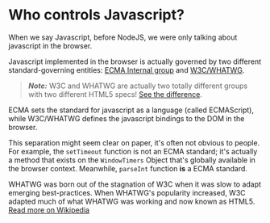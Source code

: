 # Who controls Javascript?

When we say Javascript, before NodeJS, we were only talking about javascript in the browser. 

Javascript implemented in the browser is actually governed by two different standard-governing entities: [ECMA Internal group](http://www.ecma-international.org/ecma-262/5.1) and [W3C\/WHATWG](https://html.spec.whatwg.org/).

> _**Note:**_ W3C and WHATWG are actually two totally different groups with two different HTML5 specs! [See the difference](https://www.w3.org/wiki/HTML/W3C-WHATWG-Differences).

ECMA sets the standard for javascript as a language \(called ECMAScript\), while W3C\/WHATWG defines the javascript bindings to the DOM in the browser.

This separation might seem clear on paper, it's often not obvious to people. For example, the `setTimeout` function is not an ECMA standard; it's actually a method that exists on the `WindowTimers` Object that's globally available in the browser context. Meanwhile, `parseInt` function **is** a ECMA standard.

WHATWG was born out of the stagnation of W3C when it was slow to adapt emerging best-practices.  When WHATWG's popularity increased, W3C adapted much of what WHATWG was working and now known as HTML5. [Read more on Wikipedia](https://en.wikipedia.org/wiki/WHATWG)
